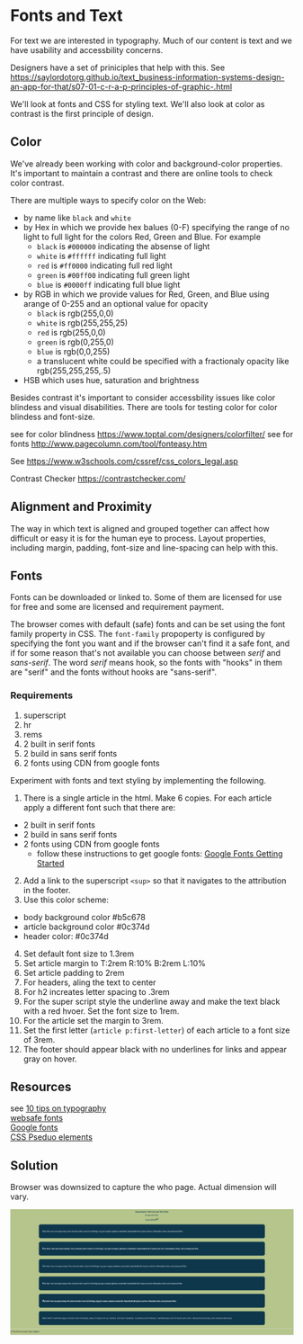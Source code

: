 # Fonts and Text

For text we are interested in typography.  Much of our content is text and we have usability and accessbility concerns.

Designers have a set of priniciples that help with this.  See
https://saylordotorg.github.io/text_business-information-systems-design-an-app-for-that/s07-01-c-r-a-p-principles-of-graphic-.html

We'll look at fonts and CSS for styling text.  We'll also look at color as contrast is the first principle of design.

## Color
We've already been working with color and background-color properties.  It's important to maintain a contrast and there are online tools to check color contrast.  

There are multiple ways to specify color on the Web:
  - by name like `black` and `white`
  - by Hex in which we provide hex balues (0-F) specifying the range of no light to full light for the colors Red, Green and Blue. For example 
    - `black` is `#000000` indicating the absense of light
    - `white` is `#ffffff` indicating full light
    - `red` is `#ff0000` indicating full red light
    - `green` is `#00ff00` indicating full green light
    - `blue` is `#0000ff` indicating full blue light
  - by RGB in which we provide values for Red, Green, and Blue using arange of 0-255 and an optional value for opacity
    - `black` is rgb(255,0,0)
    - `white` is rgb(255,255,25)
    - `red` is rgb(255,0,0) 
    - `green` is rgb(0,255,0) 
    - `blue` is  rgb(0,0,255)
    - a translucent white could be specified with a fractionaly opacity like rgb(255,255,255,.5)
  - HSB which uses hue, saturation and brightness

Besides contrast it's important to consider accessbility issues like color blindess and visual disabilities.  There are tools for testing color for color blindess and font-size.

see for color blindness https://www.toptal.com/designers/colorfilter/
see for fonts http://www.pagecolumn.com/tool/fonteasy.htm


See https://www.w3schools.com/cssref/css_colors_legal.asp 

Contrast Checker https://contrastchecker.com/

## Alignment and Proximity
The way in which text is aligned and grouped together can affect how difficult or easy it is for the human eye to process.  Layout properties, including margin, padding, font-size and line-spacing can help with this.

## Fonts
Fonts can be downloaded or linked to.  Some of them are licensed for use for free and some are licensed and requirement payment.

The browser comes with default (safe) fonts and can be set using the font family property in CSS.  The `font-family` propoperty is configured by specifying the font you want and if the browser can't find it a safe font, and if for some reason that's not available you can choose between *serif* and *sans-serif*.  The word *serif* means hook, so the fonts with "hooks" in them are "serif" and the fonts without hooks are "sans-serif".

### Requirements
1. superscript
1. hr
1. rems
1. 2 built in serif fonts
1. 2 build in sans serif fonts
1. 2 fonts using CDN from google fonts

Experiment with fonts and text styling by implementing the following.

1. There is a single article in the html.  Make 6 copies.  For each article apply a different font such that there are:
  - 2 built in serif fonts
  - 2 build in sans serif fonts
  - 2 fonts using CDN from google fonts
    - follow these instructions to get google fonts: [Google Fonts Getting Started](https://developers.google.com/fonts/docs/getting_started)
2. Add a link to the superscript `<sup>` so that it navigates to the attribution in the footer.
3. Use this color scheme:
  - body background color #b5c678
  - article background color #0c374d
  - header color: #0c374d
4. Set default font size to 1.3rem
5. Set article margin to T:2rem R:10% B:2rem L:10%
6. Set article padding to 2rem
7. For headers, aling the text to center
8. For h2 increates letter spacing to .3rem
9. For the super script style the underline away and make the text black with a red hvoer. Set the font size to 1rem.
10. For the article set the margin to 3rem.
11. Set the first letter (`article p:first-letter`) of each article to a font size of 3rem.
12. The footer should appear black with no underlines for links and appear gray on hover.





## Resources

see [10 tips on typography](https://uxplanet.org/10-tips-on-typography-in-web-design-13a378f4aa0d)  
[websafe fonts](https://www.w3schools.com/cssref/css_websafe_fonts.asp)   
[Google fonts](https://fonts.google.com/)   
[CSS Pseduo elements](https://www.w3schools.com/css/css_pseudo_elements.asp)

## Solution

Browser was downsized to capture the who page. Actual dimension will vary.  

![Fonts Solution](images/text-fonts.png)



